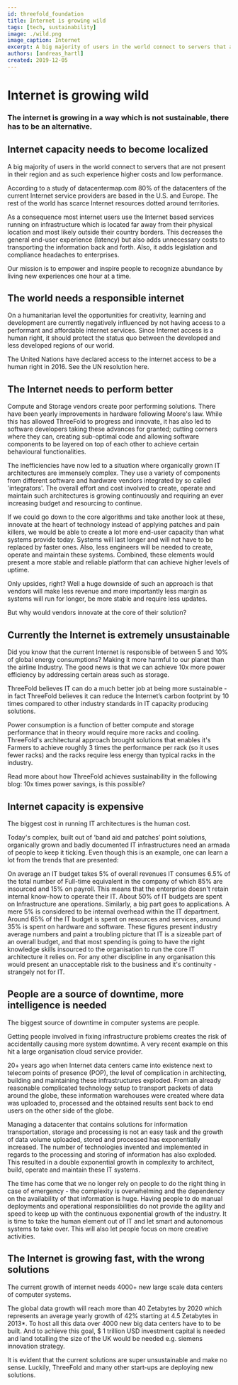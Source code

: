 ```yaml
---
id: threefold_foundation
title: Internet is growing wild
tags: [tech, sustainability]
image: ./wild.png
image_caption: Internet
excerpt: A big majority of users in the world connect to servers that are not present in their region and as such experience higher costs and low performance. According to a study of datacentermap.com 80% of the datacenters of the current Internet service providers are based in the U.S and Europe. The rest of the world has scarce Internet resources dotted around territories.
authors: [andreas_hartl]
created: 2019-12-05
---
```



# Internet is growing wild

### The internet is growing in a way which is not sustainable, there has to be an alternative.

## Internet capacity needs to become localized

A big majority of users in the world connect to servers that are not present in their region and as such experience higher costs and low performance.

According to a study of datacentermap.com 80% of the datacenters of the current Internet service providers are based in the U.S. and Europe. The rest of the world has scarce Internet resources dotted around territories.

As a consequence most internet users use the Internet based services running on infrastructure which is located far away from their physical location and most likely outside their country borders. This decreases the general end-user experience (latency) but also adds unnecessary costs to transporting the information back and forth. Also, it adds legislation and compliance headaches to enterprises.

Our mission is to empower and inspire people to recognize abundance by living new experiences one hour at a time.

## The world needs a responsible internet

On a humanitarian level the opportunities for creativity, learning and development are currently negatively influenced by not having access to a performant and affordable internet services. Since Internet access is a human right, it should protect the status quo between the developed and less developed regions of our world.

The United Nations have declared access to the internet access to be a human right in 2016. See the UN resolution here.

## The Internet needs to perform better

Compute and Storage vendors create poor performing solutions. There have been yearly improvements in hardware following Moore's law. While this has allowed ThreeFold to progress and innovate, it has also led to software developers taking these advances for granted; cutting corners where they can, creating sub-optimal code and allowing software components to be layered on top of each other to achieve certain behavioural functionalities.

The inefficiencies have now led to a situation where organically grown IT architectures are immensely complex. They use a variety of components from different software and hardware vendors integrated by so called 'integrators'. The overall effort and cost involved to create, operate and maintain such architectures is growing continuously and requiring an ever increasing budget and resourcing to continue.

If we could go down to the core algorithms and take another look at these, innovate at the heart of technology instead of applying patches and pain killers, we would be able to create a lot more end-user capacity than what systems provide today. Systems will last longer and will not have to be replaced by faster ones. Also, less engineers will be needed to create, operate and maintain these systems. Combined, these elements would present a more stable and reliable platform that can achieve higher levels of uptime.

Only upsides, right? Well a huge downside of such an approach is that vendors will make less revenue and more importantly less margin as systems will run for longer, be more stable and require less updates.

But why would vendors innovate at the core of their solution?

## Currently the Internet is extremely unsustainable

Did you know that the current Internet is responsible of between 5 and 10% of global energy consumptions? Making it more harmful to our planet than the airline Industry. The good news is that we can achieve 10x more power efficiency by addressing certain areas such as storage.

ThreeFold believes IT can do a much better job at being more sustainable - in fact ThreeFold believes it can reduce the Internet’s carbon footprint by 10 times compared to other industry standards in IT capacity producing solutions.

Power consumption is a function of better compute and storage performance that in theory would require more racks and cooling. ThreeFold's architectural approach brought solutions that enables it's Farmers to achieve roughly 3 times the performance per rack (so it uses fewer racks) and the racks require less energy than typical racks in the industry.

Read more about how ThreeFold achieves sustainability in the following blog: 10x times power savings, is this possible?


## Internet capacity is expensive

The biggest cost in running IT architectures is the human cost.

Today's complex, built out of ‘band aid and patches’ point solutions, organically grown and badly documented IT infrastructures need an armada of people to keep it ticking. Even though this is an example, one can learn a lot from the trends that are presented:

On average an IT budget takes 5% of overall revenues
IT consumes 6.5% of the total number of Full-time equivalent in the company of which 85% are insourced and 15% on payroll. This means that the enterprise doesn't retain internal know-how to operate their IT.
About 50% of IT budgets are spent on Infrastructure ane operations. Similarly, a big part goes to applications. A mere 5% is considered to be internal overhead within the IT department.
Around 65% of the IT budget is spent on resources and services, around 35% is spent on hardware and software.
These figures present industry average numbers and paint a troubling picture that IT is a sizeable part of an overall budget, and that most spending is going to have the right knowledge skills insourced to the organisation to run the core IT architecture it relies on. For any other discipline in any organisation this would present an unacceptable risk to the business and it's continuity - strangely not for IT.

## People are a source of downtime, more intelligence is needed

The biggest source of downtime in computer systems are people.

Getting people involved in fixing infrastructure problems creates the risk of accidentally causing more system downtime. A very recent example on this hit a large organisation cloud service provider.

20+ years ago when Internet data centers came into existence next to telecom points of presence (POP), the level of complication in architecting, building and maintaining these infrastructures exploded. From an already reasonable complicated technology setup to transport packets of data around the globe, these information warehouses were created where data was uploaded to, processed and the obtained results sent back to end users on the other side of the globe.

Managing a datacenter that contains solutions for information transportation, storage and processing is not an easy task and the growth of data volume uploaded, stored and processed has exponentially increased. The number of technologies invented and implemented in regards to the processing and storing of information has also exploded. This resulted in a double exponential growth in complexity to architect, build, operate and maintain these IT systems.

The time has come that we no longer rely on people to do the right thing in case of emergency - the complexity is overwhelming and the dependency on the availability of that information is huge. Having people to do manual deployments and operational responsibilities do not provide the agility and speed to keep up with the continuous exponential growth of the industry. It is time to take the human element out of IT and let smart and autonomous systems to take over. This will also let people focus on more creative activities.

## The Internet is growing fast, with the wrong solutions

The current growth of internet needs 4000+ new large scale data centers of computer systems.

The global data growth will reach more than 40 Zetabytes by 2020 which represents an average yearly growth of 42% starting at 4.5 Zetabytes in 2013*. To host all this data over 4000 new big data centers have to to be built. And to achieve this goal, $ 1 trillion USD investment capital is needed and land totalling the size of the UK would be needed e.g. siemens innovation strategy.

It is evident that the current solutions are super unsustainable and make no sense. Luckily, ThreeFold and many other start-ups are deploying new solutions.